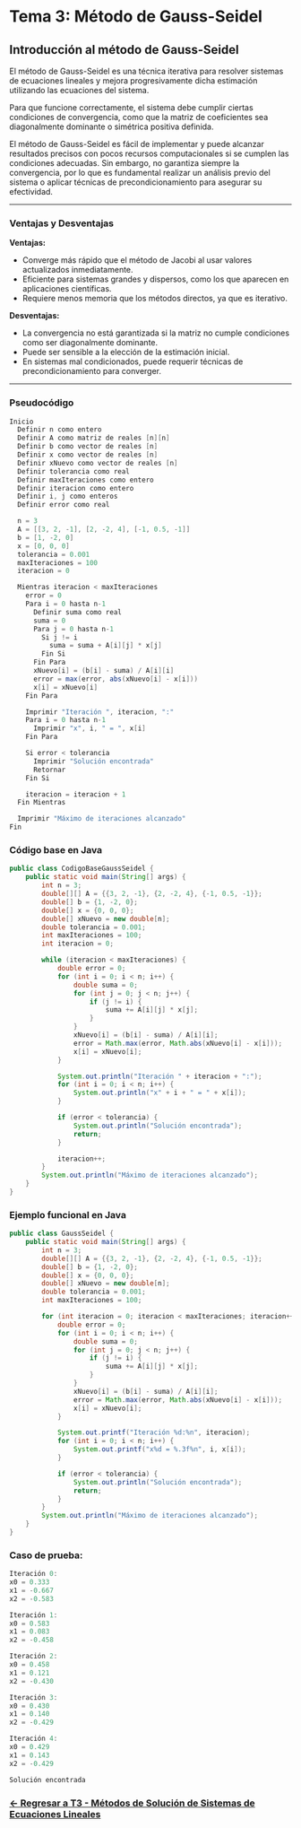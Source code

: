 # Tema 3: Método de Gauss-Seidel

## Introducción al método de Gauss-Seidel 

El método de Gauss-Seidel es una técnica iterativa para resolver sistemas de ecuaciones lineales y mejora progresivamente dicha estimación utilizando las ecuaciones del sistema.

Para que funcione correctamente, el sistema debe cumplir ciertas condiciones de convergencia, como que la matriz de coeficientes sea diagonalmente dominante o simétrica positiva definida.

El método de Gauss-Seidel es fácil de implementar y puede alcanzar resultados precisos con pocos recursos computacionales si se cumplen las condiciones adecuadas. Sin embargo, no garantiza siempre la convergencia, por lo que es fundamental realizar un análisis previo del sistema o aplicar técnicas de precondicionamiento para asegurar su efectividad.

---

### Ventajas y Desventajas

**Ventajas:**
- Converge más rápido que el método de Jacobi al usar valores actualizados inmediatamente.
- Eficiente para sistemas grandes y dispersos, como los que aparecen en aplicaciones científicas.
- Requiere menos memoria que los métodos directos, ya que es iterativo.

**Desventajas:**
- La convergencia no está garantizada si la matriz no cumple condiciones como ser diagonalmente dominante.
- Puede ser sensible a la elección de la estimación inicial.
- En sistemas mal condicionados, puede requerir técnicas de precondicionamiento para converger.

---

### Pseudocódigo

```java
Inicio
  Definir n como entero
  Definir A como matriz de reales [n][n]
  Definir b como vector de reales [n]
  Definir x como vector de reales [n]
  Definir xNuevo como vector de reales [n]
  Definir tolerancia como real
  Definir maxIteraciones como entero
  Definir iteracion como entero
  Definir i, j como enteros
  Definir error como real

  n = 3
  A = [[3, 2, -1], [2, -2, 4], [-1, 0.5, -1]]
  b = [1, -2, 0]
  x = [0, 0, 0]
  tolerancia = 0.001
  maxIteraciones = 100
  iteracion = 0

  Mientras iteracion < maxIteraciones
    error = 0
    Para i = 0 hasta n-1
      Definir suma como real
      suma = 0
      Para j = 0 hasta n-1
        Si j != i
          suma = suma + A[i][j] * x[j]
        Fin Si
      Fin Para
      xNuevo[i] = (b[i] - suma) / A[i][i]
      error = max(error, abs(xNuevo[i] - x[i]))
      x[i] = xNuevo[i]
    Fin Para

    Imprimir "Iteración ", iteracion, ":"
    Para i = 0 hasta n-1
      Imprimir "x", i, " = ", x[i]
    Fin Para

    Si error < tolerancia
      Imprimir "Solución encontrada"
      Retornar
    Fin Si

    iteracion = iteracion + 1
  Fin Mientras

  Imprimir "Máximo de iteraciones alcanzado"
Fin
```

### Código base en Java

```java
public class CodigoBaseGaussSeidel {
    public static void main(String[] args) {
        int n = 3;
        double[][] A = {{3, 2, -1}, {2, -2, 4}, {-1, 0.5, -1}};
        double[] b = {1, -2, 0};
        double[] x = {0, 0, 0};
        double[] xNuevo = new double[n];
        double tolerancia = 0.001;
        int maxIteraciones = 100;
        int iteracion = 0;

        while (iteracion < maxIteraciones) {
            double error = 0;
            for (int i = 0; i < n; i++) {
                double suma = 0;
                for (int j = 0; j < n; j++) {
                    if (j != i) {
                        suma += A[i][j] * x[j];
                    }
                }
                xNuevo[i] = (b[i] - suma) / A[i][i];
                error = Math.max(error, Math.abs(xNuevo[i] - x[i]));
                x[i] = xNuevo[i];
            }

            System.out.println("Iteración " + iteracion + ":");
            for (int i = 0; i < n; i++) {
                System.out.println("x" + i + " = " + x[i]);
            }

            if (error < tolerancia) {
                System.out.println("Solución encontrada");
                return;
            }

            iteracion++;
        }
        System.out.println("Máximo de iteraciones alcanzado");
    }
}
```

### Ejemplo funcional en Java

```java
public class GaussSeidel {
    public static void main(String[] args) {
        int n = 3;
        double[][] A = {{3, 2, -1}, {2, -2, 4}, {-1, 0.5, -1}};
        double[] b = {1, -2, 0};
        double[] x = {0, 0, 0};
        double[] xNuevo = new double[n];
        double tolerancia = 0.001;
        int maxIteraciones = 100;

        for (int iteracion = 0; iteracion < maxIteraciones; iteracion++) {
            double error = 0;
            for (int i = 0; i < n; i++) {
                double suma = 0;
                for (int j = 0; j < n; j++) {
                    if (j != i) {
                        suma += A[i][j] * x[j];
                    }
                }
                xNuevo[i] = (b[i] - suma) / A[i][i];
                error = Math.max(error, Math.abs(xNuevo[i] - x[i]));
                x[i] = xNuevo[i];
            }

            System.out.printf("Iteración %d:%n", iteracion);
            for (int i = 0; i < n; i++) {
                System.out.printf("x%d = %.3f%n", i, x[i]);
            }

            if (error < tolerancia) {
                System.out.println("Solución encontrada");
                return;
            }
        }
        System.out.println("Máximo de iteraciones alcanzado");
    }
}
```

### Caso de prueba:

```java
Iteración 0:
x0 = 0.333
x1 = -0.667
x2 = -0.583

Iteración 1:
x0 = 0.583
x1 = 0.083
x2 = -0.458

Iteración 2:
x0 = 0.458
x1 = 0.121
x2 = -0.430

Iteración 3:
x0 = 0.430
x1 = 0.140
x2 = -0.429

Iteración 4:
x0 = 0.429
x1 = 0.143
x2 = -0.429

Solución encontrada
```
### [<- Regresar a T3 - Métodos de Solución de Sistemas de Ecuaciones Lineales ](https://github.com/SebastianRSS04/Metodos-Numericos-Git/blob/ce2d60bd3530bdd5b33752fc08ea9a856a6a37e5/T3%20-%20M%C3%A9todos%20de%20Soluci%C3%B3n%20de%20Sistemas%20de%20Ecuaciones%20Lineales/Introducci%C3%B3n%20a%20los%20M%C3%A9todos%20de%20Soluci%C3%B3n%20de%20Sistemas%20de%20Ecuaciones%20Lineales.md)
